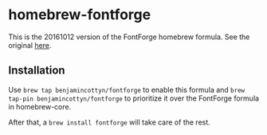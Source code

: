 # homebrew-fontforge

This is the 20161012 version of the FontForge homebrew formula.
See the original [here](https://github.com/Homebrew/homebrew-core/blob/d1dfe7b506da542c8828ebd775a1f4f943e55ed7/Formula/fontforge.rb).

## Installation

Use `brew tap benjamincottyn/fontforge` to enable this formula and `brew tap-pin benjamincottyn/fontforge` to prioritize it over the FontForge formula in homebrew-core.

After that, a `brew install fontforge` will take care of the rest.

